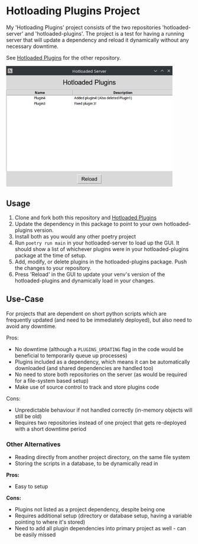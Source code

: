 # Hotloading Plugins Project
My 'Hotloading Plugins' project consists of the two repositories 'hotloaded-server' and 'hotloaded-plugins'. The project is a test for having a running server that will update a dependency and reload it dynamically without any necessary downtime.

See [Hotloaded Plugins](https://github.com/BVengo/hotloaded-plugins) for the other repository.

<img src="gui.png" width="450">

## Usage
1. Clone and fork both this repository and [Hotloaded Plugins](https://github.com/BVengo/hotloaded-plugins)
2. Update the dependency in this package to point to your own hotloaded-plugins version.
3. Install both as you would any other poetry project
4. Run `poetry run main` in your hotloaded-server to load up the GUI. It should show a list of whichever plugins were in your hotloaded-plugins package at the time of setup.
5. Add, modify, or delete plugins in the hotloaded-plugins package. Push the changes to your repository.
6. Press 'Reload' in the GUI to update your venv's version of the hotloaded-plugins and dynamically load in your changes.

## Use-Case
For projects that are dependent on short python scripts which are frequently updated (and need to be immediately deployed), but also need to avoid any downtime. 

Pros:
- No downtime (although a `PLUGINS_UPDATING` flag in the code would be beneficial to temporarily queue up processes)
- Plugins included as a dependency, which means it can be automatically downloaded (and shared dependencies are handled too)
- No need to store both repositories on the server (as would be required for a file-system based setup)
- Make use of source control to track and store plugins code

Cons:
- Unpredictable behaviour if not handled correctly (in-memory objects will still be old)
- Requires two repositories instead of one project that gets re-deployed with a short downtime period


### Other Alternatives
- Reading directly from another project directory, on the same file system
- Storing the scripts in a database, to be dynamically read in

**Pros:**
- Easy to setup

**Cons:**
- Plugins not listed as a project dependency, despite being one
- Requires additional setup (directory or database setup, having a variable pointing to where it's stored)
- Need to add all plugin dependencies into primary project as well - can be easily missed
